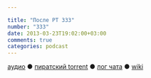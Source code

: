 ```yaml
---

title: "После РТ 333"
number: "333"
date: 2013-03-23T19:02:00+03:00
comments: true
categories: podcast
---
```

[аудио](http://cdn.radio-t.com/rt333post.mp3) ● [пиратский torrent](http://pirates.radio-t.com/torrents/rt333post.mp3.torrent) ● [лог чата](http://chat.radio-t.com/logs/radio-t-333.html) ● [wiki](http://wiki.radio-t.com/%D0%9F%D0%BE%D1%81%D0%BB%D0%B5_%D0%A0%D0%A2_333) <audio src="http://cdn.radio-t.com/rt333post.mp3" preload="none">
